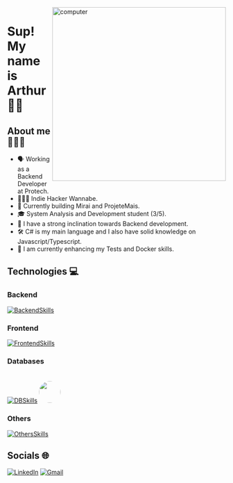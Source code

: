 <img src="https://raw.githubusercontent.com/MicaelliMedeiros/micaellimedeiros/master/image/computer-illustration.png" alt="computer" width="400px" align="right" style="margin-bottom: 20px;">

# Sup! My name is <strong>Arthur</strong>👋🏾

## About me 👨🏿‍💻

- 🗣️ Working as a Backend Developer at Protech.
- 👨🏿‍💻 Indie Hacker Wannabe.
- 🌳 Currently building Mirai and ProjeteMais.
- 🎓 System Analysis and Development student (3/5). 
- 👀 I have a strong inclination towards Backend development.
- 🛠️ C# is my main language and I also have solid knowledge on Javascript/Typescript. 
- 🌱 I am currently enhancing my Tests and Docker skills. 

## Technologies 💻
  
### Backend
[![BackendSkills](https://skillicons.dev/icons?i=cs,go,dotnet,nodejs&theme=light)](https://skillicons.dev)
  
### Frontend
[![FrontendSkills](https://skillicons.dev/icons?i=ts,html,css,angular)](https://skillicons.dev)

### Databases
[![DBSkills](https://skillicons.dev/icons?i=sqlite,mysql,postgres&theme=light)](https://skillicons.dev)
<img src="https://github.com/marwin1991/profile-technology-icons/assets/19180175/3b371807-db7c-45b4-8720-c0cfc901680a" width="50px" style="border-radius: 50%; margin-top: 20px;" />

### Others
[![OthersSkills](https://skillicons.dev/icons?i=docker,linux,ubuntu&theme=light)](https://skillicons.dev)

## Socials 🌐
[![LinkedIn](https://skillicons.dev/icons?i=linkedin)](https://linkedin.com/in/arthur-amorim-bs)
[![Gmail](https://skillicons.dev/icons?i=gmail)](mailto:arthur.amorim10@gmail.com)
